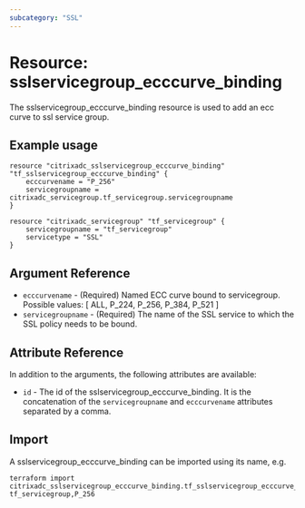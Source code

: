 ```yaml
---
subcategory: "SSL"
---
```


# Resource: sslservicegroup_ecccurve_binding

The sslservicegroup_ecccurve_binding resource is used to add an ecc curve to ssl service group.


## Example usage

```hcl
resource "citrixadc_sslservicegroup_ecccurve_binding" "tf_sslservicegroup_ecccurve_binding" {
	ecccurvename = "P_256"
	servicegroupname = citrixadc_servicegroup.tf_servicegroup.servicegroupname
}

resource "citrixadc_servicegroup" "tf_servicegroup" {
	servicegroupname = "tf_servicegroup"
	servicetype = "SSL"
}
```


## Argument Reference

* `ecccurvename` - (Required) Named ECC curve bound to servicegroup. Possible values: [ ALL, P_224, P_256, P_384, P_521 ]
* `servicegroupname` - (Required) The name of the SSL service to which the SSL policy needs to be bound.


## Attribute Reference

In addition to the arguments, the following attributes are available:

* `id` - The id of the sslservicegroup_ecccurve_binding.  It is the concatenation of the `servicegroupname` and `ecccurvename` attributes separated by a comma.



## Import

A sslservicegroup_ecccurve_binding can be imported using its name, e.g.

```shell
terraform import citrixadc_sslservicegroup_ecccurve_binding.tf_sslservicegroup_ecccurve_binding tf_servicegroup,P_256
```

